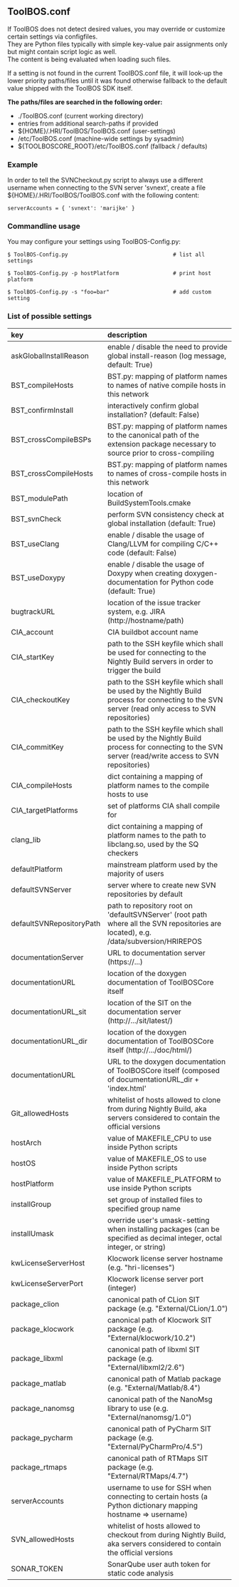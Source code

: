 ## ToolBOS.conf


If ToolBOS does not detect desired values, you may override or customize certain settings via configfiles.  
They are Python files typically with simple key-value pair assignments only but might contain script logic as well.  
The content is being evaluated when loading such files.  

If a setting is not found in the current ToolBOS.conf file, it will look-up the lower priority paths/files until it was 
found otherwise fallback to the default value shipped with the ToolBOS SDK itself.


**The paths/files are searched in the following order:**

* ./ToolBOS.conf (current working directory)
* entries from additional search-paths if provided
* ${HOME}/.HRI/ToolBOS/ToolBOS.conf (user-settings)
* /etc/ToolBOS.conf (machine-wide settings by sysadmin)
* ${TOOLBOSCORE_ROOT}/etc/ToolBOS.conf (fallback / defaults)

### Example

In order to tell the SVNCheckout.py script to always use a different username when connecting to the SVN server 'svnext',
create a file ${HOME}/.HRI/ToolBOS/ToolBOS.conf with the following content:

    serverAccounts = { 'svnext': 'marijke' }
    
 
### Commandline usage
 
You may configure your settings using ToolBOS-Config.py:

    $ ToolBOS-Config.py                                 # list all settings
    
    $ ToolBOS-Config.py -p hostPlatform                 # print host platform
    
    $ ToolBOS-Config.py -s "foo=bar"                    # add custom setting
    
    
### List of possible settings

| key 	                   | description|
|:------                   |:-----------|
| askGlobalInstallReason   | enable / disable the need to provide global install-reason (log message, default: True)  |
| BST_compileHosts 	       | BST.py: mapping of platform names to names of native compile hosts in this network |
| BST_confirmInstall 	   | interactively confirm global installation? (default: False)
| BST_crossCompileBSPs 	   | BST.py: mapping of platform names to the canonical path of the extension package necessary to source prior to cross-compiling
| BST_crossCompileHosts    | BST.py: mapping of platform names to names of cross-compile hosts in this network 
| BST_modulePath 	       | location of BuildSystemTools.cmake
| BST_svnCheck 	           | perform SVN consistency check at global installation (default: True)
| BST_useClang 	           | enable / disable the usage of Clang/LLVM for compiling C/C++ code (default: False)
| BST_useDoxypy            | enable / disable the usage of Doxypy when creating doxygen-documentation for Python code (default: True)
| bugtrackURL 	           | location of the issue tracker system, e.g. JIRA (http://hostname/path)
| CIA_account 	           | CIA buildbot account name
| CIA_startKey 	           | path to the SSH keyfile which shall be used for connecting to the Nightly Build servers in order to trigger the build
| CIA_checkoutKey 	       | path to the SSH keyfile which shall be used by the Nightly Build process for connecting to the SVN server (read only access to SVN repositories)
| CIA_commitKey 	       | path to the SSH keyfile which shall be used by the Nightly Build process for connecting to the SVN server (read/write access to SVN repositories)
| CIA_compileHosts 	       | dict containing a mapping of platform names to the compile hosts to use
| CIA_targetPlatforms 	   | set of platforms CIA shall compile for 
| clang_lib 	           | dict containing a mapping of platform names to the path to libclang.so, used by the SQ checkers
| defaultPlatform 	       | mainstream platform used by the majority of users
| defaultSVNServer 	       | server where to create new SVN repositories by default
| defaultSVNRepositoryPath | path to repository root on 'defaultSVNServer' (root path where all the SVN repositories are located), e.g. /data/subversion/HRIREPOS
| documentationServer 	   | URL to documentation server (https://...) 
| documentationURL 	       | location of the doxygen documentation of ToolBOSCore itself
| documentationURL_sit 	   | location of the SIT on the documentation server (http://.../sit/latest/)
| documentationURL_dir 	   | location of the doxygen documentation of ToolBOSCore itself (http://.../doc/html/)
| documentationURL 	       | URL to the doxygen documentation of ToolBOSCore itself (composed of documentationURL_dir + 'index.html'
| Git_allowedHosts 	       | whitelist of hosts allowed to clone from during Nightly Build, aka servers considered to contain the official versions
| hostArch 	               | value of MAKEFILE_CPU to use inside Python scripts 
| hostOS 	               | value of MAKEFILE_OS to use inside Python scripts
| hostPlatform 	           | value of MAKEFILE_PLATFORM to use inside Python scripts
| installGroup 	           | set group of installed files to specified group name
| installUmask 	           | override user's umask-setting when installing packages (can be specified as decimal integer, octal integer, or string)
| kwLicenseServerHost 	   | Klocwork license server hostname (e.g. "hri-licenses")
| kwLicenseServerPort 	   | Klocwork license server port (integer)
| package_clion 	       | canonical path of CLion SIT package (e.g. "External/CLion/1.0")
| package_klocwork 	       | canonical path of Klocwork SIT package (e.g. "External/klocwork/10.2") 
| package_libxml 	       | canonical path of libxml SIT package (e.g. "External/libxml2/2.6")
| package_matlab 	       | canonical path of Matlab package (e.g. "External/Matlab/8.4")
| package_nanomsg 	       | canonical path of the NanoMsg library to use (e.g. "External/nanomsg/1.0")
| package_pycharm 	       | canonical path of PyCharm SIT package (e.g. "External/PyCharmPro/4.5")
| package_rtmaps           | canonical path of RTMaps SIT package (e.g. "External/RTMaps/4.7")
| serverAccounts 	       | username to use for SSH when connecting to certain hosts (a Python dictionary mapping hostname => username)
| SVN_allowedHosts 	       | whitelist of hosts allowed to checkout from during Nightly Build, aka servers considered to contain the official versions 
| SONAR_TOKEN              | SonarQube user auth token for static code analysis
